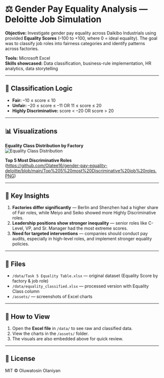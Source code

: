 # ⚖️ Gender Pay Equality Analysis — Deloitte Job Simulation

**Objective:** Investigate gender pay equality across Daikibo Industrials using provided **Equality Scores** (–100 to +100, where 0 = ideal equality). The goal was to classify job roles into fairness categories and identify patterns across factories.

**Tools:** Microsoft Excel  
**Skills showcased:** Data classification, business-rule implementation, HR analytics, data storytelling

---

## 📝 Classification Logic

- **Fair:** –10 ≤ score ≤ 10  
- **Unfair:** –20 ≤ score ≤ –11 OR 11 ≤ score ≤ 20  
- **Highly Discriminative:** score < –20 OR score > 20  

---

## 📊 Visualizations

**Equality Class Distribution by Factory**  
![Equality Class Distribution](./assets/equality_class_by_factory.png)

**Top 5 Most Discriminative Roles**  
(https://github.com/Olatee16/gender-pay-equality-deloitte/blob/main/Top%205%20most%20Discriminative%20job%20roles.PNG)


---

## 🔑 Key Insights

1. **Factories differ significantly** — Berlin and Shenzhen had a higher share of Fair roles, while Meiyo and Seiko showed more Highly Discriminative roles.  
2. **Leadership positions show stronger inequality** — senior roles like C-Level, VP, and Sr. Manager had the most extreme scores.  
3. **Need for targeted interventions** — companies should conduct pay audits, especially in high-level roles, and implement stronger equality policies.  

---

## 📂 Files

- `/data/Task 5 Equality Table.xlsx` — original dataset (Equality Score by factory & job role)  
- `/data/equality_classified.xlsx` — processed version with Equality Class column  
- `/assets/` — screenshots of Excel charts  

---

## 🔎 How to View

1. Open the **Excel file** in `/data/` to see raw and classified data.  
2. View the charts in the `/assets/` folder.  
3. The visuals are also embedded above for quick review.  

---

## 📜 License

MIT © Oluwatosin Olaniyan
